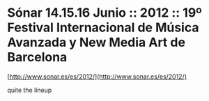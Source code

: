 <!--
id: 20118711027
link: http://tumblr.atmos.org/post/20118711027/s-nar-14-15-16-junio-2012-19-festival
slug: s-nar-14-15-16-junio-2012-19-festival
date: Thu Mar 29 2012 08:51:49 GMT-0700 (PDT)
publish: 2012-03-029
tags: 
title: Sónar 14.15.16 Junio :: 2012 :: 19º Festival Internacional de Música Avanzada y New Media Art de Barcelona
-->


Sónar 14.15.16 Junio :: 2012 :: 19º Festival Internacional de Música Avanzada y New Media Art de Barcelona
==========================================================================================================

[http://www.sonar.es/es/2012/](http://www.sonar.es/es/2012/)

quite the lineup

